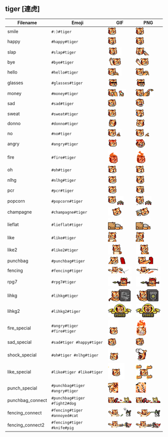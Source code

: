 ## tiger [連虎]
| Filename | Emoji | GIF | PNG |
| --- | --- | --- | --- |
| smile | `#:)#tiger` | ![smile](../../assets/android/faces/tiger/smile.gif) | ![smile](../../assets/android/faces_png/tiger/smile.png) |
| happy | `#happy#tiger` | ![happy](../../assets/android/faces/tiger/happy.gif) | ![happy](../../assets/android/faces_png/tiger/happy.png) |
| slap | `#slap#tiger` | ![slap](../../assets/android/faces/tiger/slap.gif) | ![slap](../../assets/android/faces_png/tiger/slap.png) |
| bye | `#bye#tiger` | ![bye](../../assets/android/faces/tiger/bye.gif) | ![bye](../../assets/android/faces_png/tiger/bye.png) |
| hello | `#hello#tiger` | ![hello](../../assets/android/faces/tiger/hello.gif) | ![hello](../../assets/android/faces_png/tiger/hello.png) |
| glasses | `#glasses#tiger` | ![glasses](../../assets/android/faces/tiger/glasses.gif) | ![glasses](../../assets/android/faces_png/tiger/glasses.png) |
| money | `#money#tiger` | ![money](../../assets/android/faces/tiger/money.gif) | ![money](../../assets/android/faces_png/tiger/money.png) |
| sad | `#sad#tiger` | ![sad](../../assets/android/faces/tiger/sad.gif) | ![sad](../../assets/android/faces_png/tiger/sad.png) |
| sweat | `#sweat#tiger` | ![sweat](../../assets/android/faces/tiger/sweat.gif) | ![sweat](../../assets/android/faces_png/tiger/sweat.png) |
| donno | `#donno#tiger` | ![donno](../../assets/android/faces/tiger/donno.gif) | ![donno](../../assets/android/faces_png/tiger/donno.png) |
| no | `#no#tiger` | ![no](../../assets/android/faces/tiger/no.gif) | ![no](../../assets/android/faces_png/tiger/no.png) |
| angry | `#angry#tiger` | ![angry](../../assets/android/faces/tiger/angry.gif) | ![angry](../../assets/android/faces_png/tiger/angry.png) |
| fire | `#fire#tiger` | ![fire](../../assets/android/faces/tiger/fire.gif) | ![fire](../../assets/android/faces_png/tiger/fire.png) |
| oh | `#oh#tiger` | ![oh](../../assets/android/faces/tiger/oh.gif) | ![oh](../../assets/android/faces_png/tiger/oh.png) |
| nlhg | `#nlhg#tiger` | ![nlhg](../../assets/android/faces/tiger/nlhg.gif) | ![nlhg](../../assets/android/faces_png/tiger/nlhg.png) |
| pcr | `#pcr#tiger` | ![pcr](../../assets/android/faces/tiger/pcr.gif) | ![pcr](../../assets/android/faces_png/tiger/pcr.png) |
| popcorn | `#popcorn#tiger` | ![popcorn](../../assets/android/faces/tiger/popcorn.gif) | ![popcorn](../../assets/android/faces_png/tiger/popcorn.png) |
| champagne | `#champagne#tiger` | ![champagne](../../assets/android/faces/tiger/champagne.gif) | ![champagne](../../assets/android/faces_png/tiger/champagne.png) |
| lieflat | `#lieflat#tiger` | ![lieflat](../../assets/android/faces/tiger/lieflat.gif) | ![lieflat](../../assets/android/faces_png/tiger/lieflat.png) |
| like | `#like#tiger` | ![like](../../assets/android/faces/tiger/like.gif) | ![like](../../assets/android/faces_png/tiger/like.png) |
| like2 | `#like2#tiger` | ![like2](../../assets/android/faces/tiger/like2.gif) | ![like2](../../assets/android/faces_png/tiger/like2.png) |
| punchbag | `#punchbag#tiger` | ![punchbag](../../assets/android/faces/tiger/punchbag.gif) | ![punchbag](../../assets/android/faces_png/tiger/punchbag.png) |
| fencing | `#fencing#tiger` | ![fencing](../../assets/android/faces/tiger/fencing.gif) | ![fencing](../../assets/android/faces_png/tiger/fencing.png) |
| rpg7 | `#rpg7#tiger` | ![rpg7](../../assets/android/faces/tiger/rpg7.gif) | ![rpg7](../../assets/android/faces_png/tiger/rpg7.png) |
| lihkg | `#lihkg#tiger` | ![lihkg](../../assets/android/faces/tiger/lihkg.gif) | ![lihkg](../../assets/android/faces_png/tiger/lihkg.png) |
| lihkg2 | `#lihkg2#tiger` | ![lihkg2](../../assets/android/faces/tiger/lihkg2.gif) | ![lihkg2](../../assets/android/faces_png/tiger/lihkg2.png) |
| fire_special | `#angry#tiger #fire#tiger` | ![fire_special](../../assets/android/faces/tiger/fire_special.gif) | ![fire_special](../../assets/android/faces_png/tiger/fire_special.png) |
| sad_special | `#sad#tiger #happy#tiger` | ![sad_special](../../assets/android/faces/tiger/sad_special.gif) | ![sad_special](../../assets/android/faces_png/tiger/sad_special.png) |
| shock_special | `#oh#tiger #nlhg#tiger` | ![shock_special](../../assets/android/faces/tiger/shock_special.gif) | ![shock_special](../../assets/android/faces_png/tiger/shock_special.png) |
| like_special | `#like#tiger #like#tiger` | ![like_special](../../assets/android/faces/tiger/like_special.gif) | ![like_special](../../assets/android/faces_png/tiger/like_special.png) |
| punch_special | `#punchbag#tiger #angry#tiger` | ![punch_special](../../assets/android/faces/tiger/punch_special.gif) | ![punch_special](../../assets/android/faces_png/tiger/punch_special.png) |
| punchbag_connect | `#punchbag#tiger #fight2#dog` | ![punchbag_connect](../../assets/android/faces/tiger/punchbag_connect.gif) | ![punchbag_connect](../../assets/android/faces_png/tiger/punchbag_connect.png) |
| fencing_connect | `#fencing#tiger #annoyed#cat` | ![fencing_connect](../../assets/android/faces/tiger/fencing_connect.gif) | ![fencing_connect](../../assets/android/faces_png/tiger/fencing_connect.png) |
| fencing_connect2 | `#fencing#tiger #knife#pig` | ![fencing_connect2](../../assets/android/faces/tiger/fencing_connect2.gif) | ![fencing_connect2](../../assets/android/faces_png/tiger/fencing_connect2.png) |

